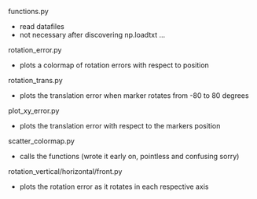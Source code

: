 functions.py
- read datafiles
- not necessary after discovering np.loadtxt ...

rotation_error.py
- plots a colormap of rotation errors with respect to position

rotation_trans.py
- plots the translation error when marker rotates from -80 to 80 degrees

plot_xy_error.py
- plots the translation error with respect to the markers position
 
scatter_colormap.py
- calls the functions (wrote it early on, pointless and confusing sorry)
 
rotation_vertical/horizontal/front.py
- plots the rotation error as it rotates in each respective axis
